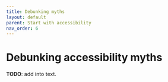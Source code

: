 ```yaml
---
title: Debunking myths
layout: default
parent: Start with accessibility
nav_order: 6
---
```


# Debunking accessibility myths

**TODO**: add into text.
